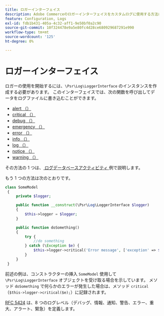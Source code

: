```yaml
---
title: ロガーインターフェイス
description: Adobe Commerceのロガーインターフェイスをカスタムログに使用する方法について説明します。 PSR-3 の実装とログ機能について説明します。
feature: Configuration, Logs
exl-id: fdb1b431-405a-4c32-aff1-9e50bf0a2c90
source-git-commit: 10f324478e9a5e80fc4d28ce680929687291e990
workflow-type: tm+mt
source-wordcount: '125'
ht-degree: 0%

---
```


# ロガーインターフェイス

ロガーの使用を開始するには、`\Psr\Log\LoggerInterface` のインスタンスを作成する必要があります。 このインターフェイスでは、次の関数を呼び出してデータをログファイルに書き込むことができます。

- [alert （） ](https://github.com/php-fig/log/blob/master/src/LoggerInterface.php#L43)
- [critical （） ](https://github.com/php-fig/log/blob/master/src/LoggerInterface.php#L55)
- [debug （） ](https://github.com/php-fig/log/blob/master/src/LoggerInterface.php#L111)
- [emergency （） ](https://github.com/php-fig/log/blob/master/src/LoggerInterface.php#L30)
- [error （） ](https://github.com/php-fig/log/blob/master/src/LoggerInterface.php#L66)
- [info （） ](https://github.com/php-fig/log/blob/master/src/LoggerInterface.php#L101)
- [log （） ](https://github.com/php-fig/log/blob/master/src/LoggerInterface.php#L122)
- [notice （） ](https://github.com/php-fig/log/blob/master/src/LoggerInterface.php#L89)
- [warning （） ](https://github.com/php-fig/log/blob/master/src/LoggerInterface.php#L79)

その方法の 1 つは、[ ログデータベースアクティビティ ](../logs/database-activity.md) 例で説明します。

もう 1 つの方法は次のとおりです。

```php
class SomeModel
 {
     private $logger;

     public function __construct(\Psr\Log\LoggerInterface $logger)
     {
         $this->logger = $logger;
     }

     public function doSomething()
     {
         try {
             //do something
         } catch (\Exception $e) {
             $this->logger->critical('Error message', ['exception' => $e]);
         }
     }
 }
```

前述の例は、コンストラクターの挿入 `SomeModel` 使用して `\Psr\Log\LoggerInterface` オブジェクトを受け取る場合を示しています。 メソッド `doSomething` で何らかのエラーが発生した場合は、メソッド `critical` （`$this->logger->critical($e);`）に記録されます。

[RFC 5424](https://datatracker.ietf.org/doc/html/rfc5424) は、8 つのログレベル（デバッグ、情報、通知、警告、エラー、重大、アラート、緊急）を定義します。

